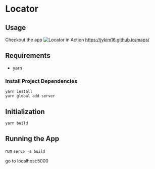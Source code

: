 # Locator
## Usage

Checkout the app
![Locator in Action][gif]
https://jykim16.github.io/maps/

[gif]: https://github.com/jykim16/projectGifs/raw/master/MapsChallenge.gif "App in Action"

## Requirements

- yarn

### Install Project Dependencies

```
yarn install
yarn global add server
```

## Initialization

```
yarn build
```

## Running the App

run `serve -s build`

go to localhost:5000
